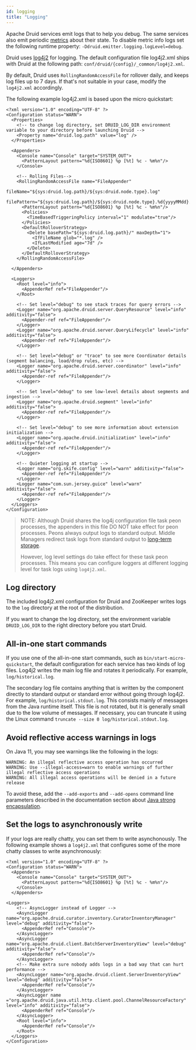 ```yaml
---
id: logging
title: "Logging"
---
```


<!--
  ~ Licensed to the Apache Software Foundation (ASF) under one
  ~ or more contributor license agreements.  See the NOTICE file
  ~ distributed with this work for additional information
  ~ regarding copyright ownership.  The ASF licenses this file
  ~ to you under the Apache License, Version 2.0 (the
  ~ "License"); you may not use this file except in compliance
  ~ with the License.  You may obtain a copy of the License at
  ~
  ~   http://www.apache.org/licenses/LICENSE-2.0
  ~
  ~ Unless required by applicable law or agreed to in writing,
  ~ software distributed under the License is distributed on an
  ~ "AS IS" BASIS, WITHOUT WARRANTIES OR CONDITIONS OF ANY
  ~ KIND, either express or implied.  See the License for the
  ~ specific language governing permissions and limitations
  ~ under the License.
  -->


Apache Druid services emit logs that to help you debug. 
The same services also emit periodic [metrics](../configuration/index.md#enabling-metrics) about their state.
To disable metric info logs set the following runtime property: `-Ddruid.emitter.logging.logLevel=debug`.

Druid uses [log4j2](http://logging.apache.org/log4j/2.x/) for logging.
The default configuration file log4j2.xml ships with Druid at the following path: `conf/druid/{config}/_common/log4j2.xml`.

By default, Druid uses `RollingRandomAccessFile` for rollover daily, and keeps log files up to 7 days. 
If that's not suitable in your case, modify the `log4j2.xml` accordingly.

The following example log4j2.xml is based upon the micro quickstart:

```
<?xml version="1.0" encoding="UTF-8" ?>
<Configuration status="WARN">
  <Properties>
    <!-- to change log directory, set DRUID_LOG_DIR environment variable to your directory before launching Druid -->
    <Property name="druid.log.path" value="log" />
  </Properties>

  <Appenders>
    <Console name="Console" target="SYSTEM_OUT">
      <PatternLayout pattern="%d{ISO8601} %p [%t] %c - %m%n"/>
    </Console>

    <!-- Rolling Files-->
    <RollingRandomAccessFile name="FileAppender"
                             fileName="${sys:druid.log.path}/${sys:druid.node.type}.log"
                             filePattern="${sys:druid.log.path}/${sys:druid.node.type}.%d{yyyyMMdd}.log">
      <PatternLayout pattern="%d{ISO8601} %p [%t] %c - %m%n"/>
      <Policies>
        <TimeBasedTriggeringPolicy interval="1" modulate="true"/>
      </Policies>
      <DefaultRolloverStrategy>
        <Delete basePath="${sys:druid.log.path}/" maxDepth="1">
          <IfFileName glob="*.log" />
          <IfLastModified age="7d" />
        </Delete>
      </DefaultRolloverStrategy>
    </RollingRandomAccessFile>

  </Appenders>

  <Loggers>
    <Root level="info">
      <AppenderRef ref="FileAppender"/>
    </Root>

    <!-- Set level="debug" to see stack traces for query errors -->
    <Logger name="org.apache.druid.server.QueryResource" level="info" additivity="false">
      <Appender-ref ref="FileAppender"/>
    </Logger>
    <Logger name="org.apache.druid.server.QueryLifecycle" level="info" additivity="false">
      <Appender-ref ref="FileAppender"/>
    </Logger>

    <!-- Set level="debug" or "trace" to see more Coordinator details (segment balancing, load/drop rules, etc) -->
    <Logger name="org.apache.druid.server.coordinator" level="info" additivity="false">
      <Appender-ref ref="FileAppender"/>
    </Logger>

    <!-- Set level="debug" to see low-level details about segments and ingestion -->
    <Logger name="org.apache.druid.segment" level="info" additivity="false">
      <Appender-ref ref="FileAppender"/>
    </Logger>

    <!-- Set level="debug" to see more information about extension initialization -->
    <Logger name="org.apache.druid.initialization" level="info" additivity="false">
      <Appender-ref ref="FileAppender"/>
    </Logger>

    <!-- Quieter logging at startup -->
    <Logger name="org.skife.config" level="warn" additivity="false">
      <Appender-ref ref="FileAppender"/>
    </Logger>
    <Logger name="com.sun.jersey.guice" level="warn" additivity="false">
      <Appender-ref ref="FileAppender"/>
    </Logger>
  </Loggers>
</Configuration>
```

> NOTE:
> Although Druid shares the log4j configuration file task peon processes,
> the appenders in this file DO NOT take effect for peon processes. Peons always output logs to standard output.
> Middle Managers redirect task logs from standard output to [long-term storage](index.md#log-long-term-storage).
>
> However, log level settings do take effect for these task peon processes.
> This means you can configure loggers at different logging level for task logs using `log4j2.xml`.

## Log directory
The included log4j2.xml configuration for Druid and ZooKeeper writes logs to the `log` directory at the root of the distribution.

If you want to change the log directory, set the environment variable `DRUID_LOG_DIR` to the right directory before you start Druid.

## All-in-one start commands

If you use one of the all-in-one start commands, such as `bin/start-micro-quickstart`, the default configuration for each service has two kinds of log files.
Log4j2 writes the main log file and rotates it periodically.
For example, `log/historical.log`.

The secondary log file contains anything that is written by the component
directly to standard output or standard error without going through log4j2.
For example, `log/historical.stdout.log`.
This consists mainly of messages from the
Java runtime itself.
This file is not rotated, but it is generally small due to the low volume of messages.
If necessary, you can truncate it using the Linux command `truncate --size 0 log/historical.stdout.log`.

## Avoid reflective access warnings in logs

On Java 11, you may see warnings like the following in the logs:

```
WARNING: An illegal reflective access operation has occurred
WARNING: Use --illegal-access=warn to enable warnings of further illegal reflective access operations
WARNING: All illegal access operations will be denied in a future release
```

To avoid these, add the `--add-exports` and `--add-opens` command line parameters described in the documentation section
about [Java strong encapsulation](../operations/java.md#strong-encapsulation).

## Set the logs to asynchronously write

If your logs are really chatty, you can set them to write asynchonously.
The following example shows a `log4j2.xml` that configures some of the more chatty classes to write asynchronously:

```
<?xml version="1.0" encoding="UTF-8" ?>
<Configuration status="WARN">
  <Appenders>
    <Console name="Console" target="SYSTEM_OUT">
      <PatternLayout pattern="%d{ISO8601} %p [%t] %c - %m%n"/>
    </Console>
  </Appenders>
  
<Loggers>
    <!-- AsyncLogger instead of Logger -->
    <AsyncLogger name="org.apache.druid.curator.inventory.CuratorInventoryManager" level="debug" additivity="false">
      <AppenderRef ref="Console"/>
    </AsyncLogger>
    <AsyncLogger name="org.apache.druid.client.BatchServerInventoryView" level="debug" additivity="false">
      <AppenderRef ref="Console"/>
    </AsyncLogger>
    <!-- Make extra sure nobody adds logs in a bad way that can hurt performance -->
    <AsyncLogger name="org.apache.druid.client.ServerInventoryView" level="debug" additivity="false">
      <AppenderRef ref="Console"/>
    </AsyncLogger>
    <AsyncLogger name ="org.apache.druid.java.util.http.client.pool.ChannelResourceFactory" level="info" additivity="false">
      <AppenderRef ref="Console"/>
    </AsyncLogger>
    <Root level="info">
      <AppenderRef ref="Console"/>
    </Root>
  </Loggers>
</Configuration>
```
